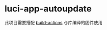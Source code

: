 # luci-app-autoupdate

此项目需要搭配 [build-actions](https://github.com/281677160/build-actions) 仓库编译的固件使用
